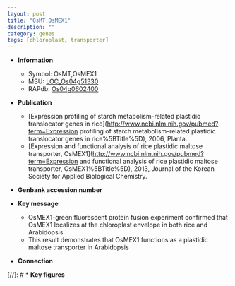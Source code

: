 ```yaml
---
layout: post
title: "OsMT,OsMEX1"
description: ""
category: genes
tags: [chloroplast, transporter]
---
```


* **Information**  
    + Symbol: OsMT,OsMEX1  
    + MSU: [LOC_Os04g51330](http://rice.uga.edu/cgi-bin/ORF_infopage.cgi?orf=LOC_Os04g51330)  
    + RAPdb: [Os04g0602400](https://rapdb.dna.affrc.go.jp/locus/?name=Os04g0602400)  

* **Publication**  
    + [Expression profiling of starch metabolism-related plastidic translocator genes in rice](http://www.ncbi.nlm.nih.gov/pubmed?term=Expression profiling of starch metabolism-related plastidic translocator genes in rice%5BTitle%5D), 2006, Planta.
    + [Expression and functional analysis of rice plastidic maltose transporter, OsMEX1](http://www.ncbi.nlm.nih.gov/pubmed?term=Expression and functional analysis of rice plastidic maltose transporter, OsMEX1%5BTitle%5D), 2013, Journal of the Korean Society for Applied Biological Chemistry.

* **Genbank accession number**  

* **Key message**  
    + OsMEX1-green fluorescent protein fusion experiment confirmed that OsMEX1 localizes at the chloroplast envelope in both rice and Arabidopsis
    + This result demonstrates that OsMEX1 functions as a plastidic maltose transporter in Arabidopsis

* **Connection**  

[//]: # * **Key figures**  


